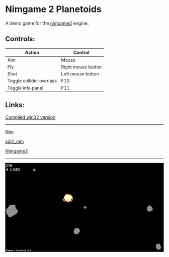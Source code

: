 Nimgame 2 Planetoids
====================

A demo game for the [nimgame2](https://github.com/Vladar4/nimgame2) engine.

Controls:
---------

| Action                    | Control             |
| ------------------------- | ------------------- |
| Aim                       | Mouse               |
| Fly                       | Right mouse button  |
| Shot                      | Left mouse button   |
| Toggle collider overlays  | F10                 |
| Toggle info panel         | F11                 |

Links:
------

[Compiled win32 version](ng2planetoids-win32.zip)

--------

[Nim](https://github.com/nim-lang/Nim)

[sdl2_nim](https://github.com/Vladar4/sdl2_nim)

[Nimgame2](https://github.com/Vladar4/nimgame2)

--------

![Screenshot](screenshot.png)

